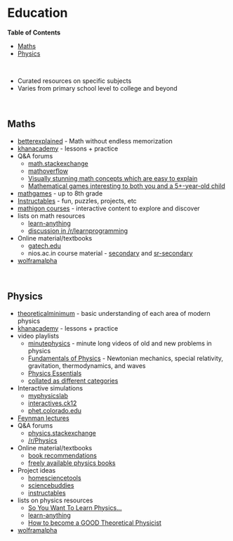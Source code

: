 # <a name="education"></a>Education

**Table of Contents**

* [Maths](#maths)
* [Physics](#physics)

<br>

* Curated resources on specific subjects
* Varies from primary school level to college and beyond

<br>

## <a name="maths"></a>Maths

* [betterexplained](https://betterexplained.com/) - Math without endless memorization
* [khanacademy](https://www.khanacademy.org/math) - lessons + practice
* Q&A forums
    * [math.stackexchange](https://math.stackexchange.com/questions?sort=votes)
    * [mathoverflow](https://mathoverflow.net/questions?sort=votes)
    * [Visually stunning math concepts which are easy to explain](https://math.stackexchange.com/questions/733754/visually-stunning-math-concepts-which-are-easy-to-explain)
    * [Mathematical games interesting to both you and a 5+-year-old child](https://mathoverflow.net/questions/281447/mathematical-games-interesting-to-both-you-and-a-5-year-old-child)
* [mathgames](https://www.mathgames.com/) - up to 8th grade
* [Instructables](http://www.instructables.com/id/Math/) - fun, puzzles, projects, etc
* [mathigon courses](https://mathigon.org/courses) - interactive content to explore and discover
* lists on math resources
    * [learn-anything](https://learn-anything.xyz/mathematics)
    * [discussion in /r/learnprogramming](https://www.reddit.com/r/learnprogramming/comments/70rh9q/is_there_a_cs50_for_math/)
* Online material/textbooks
    * [gatech.edu](http://people.math.gatech.edu/~cain/textbooks/onlinebooks.html)
    * nios.ac.in course material - [secondary](http://www.nios.ac.in/online-course-material/secondary-courses/Mathematics-(211)-Syllabus.aspx) and [sr-secondary](http://www.nios.ac.in/online-course-material/sr-secondary-courses/Mathematics-(311).aspx)
* [wolframalpha](https://www.wolframalpha.com/examples/Math.html)

<br>

## <a name="physics"></a>Physics

* [theoreticalminimum](http://theoreticalminimum.com/courses) - basic understanding of each area of modern physics 
* [khanacademy](https://www.khanacademy.org/science/physics) - lessons + practice
* video playlists
    * [minutephysics](https://www.youtube.com/watch?v=p_o4aY7xkXg&list=PL908547EAA7E4AE74) - minute long videos of old and new problems in physics
    * [Fundamentals of Physics](https://www.youtube.com/playlist?list=PLFE3074A4CB751B2B) - Newtonian mechanics, special relativity, gravitation, thermodynamics, and waves
    * [Physics Essentials](https://www.youtube.com/playlist?list=PLllVwaZQkS2rxqMXTH-cdE0LIX9Zi_oS1)
    * [collated as different categories](http://theuniverseandmore.com/resources/video-vault/)
* Interactive simulations
    * [myphysicslab](https://www.myphysicslab.com/)
    * [interactives.ck12](https://interactives.ck12.org/simulations/physics.html)
    * [phet.colorado.edu](https://phet.colorado.edu/en/simulations/category/physics)
* [Feynman lectures](http://www.feynmanlectures.caltech.edu/)
* Q&A forums
    * [physics.stackexchange](https://physics.stackexchange.com/questions?sort=votes)
    * [/r/Physics](https://www.reddit.com/r/Physics/)
* Online material/textbooks
    * [book recommendations](https://physics.stackexchange.com/questions/12175/book-recommendations)
    * [freely available physics books](https://physics.stackexchange.com/questions/6157/list-of-freely-available-physics-books)
* Project ideas
    * [homesciencetools](https://www.homesciencetools.com/a/science-projects/c/physical-science-projects)
    * [sciencebuddies](https://www.sciencebuddies.org/science-fair-projects/Intro-Physics.shtml)
    * [instructables](http://www.instructables.com/id/Physics-Projects/)
* lists on physics resources
    * [So You Want To Learn Physics...](https://www.susanjfowler.com/blog/2016/8/13/so-you-want-to-learn-physics)
    * [learn-anything](https://learn-anything.xyz/physics)
    * [How to become a GOOD Theoretical Physicist](http://www.staff.science.uu.nl/~gadda001/goodtheorist/index.html)
* [wolframalpha](https://www.wolframalpha.com/examples/Physics.html)
